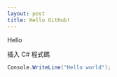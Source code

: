 ```yaml
---
layout: post
title: Hello GitHub!
---
```


Hello

插入 C# 程式碼

```cs
Console.WriteLine("Hello world");
```
